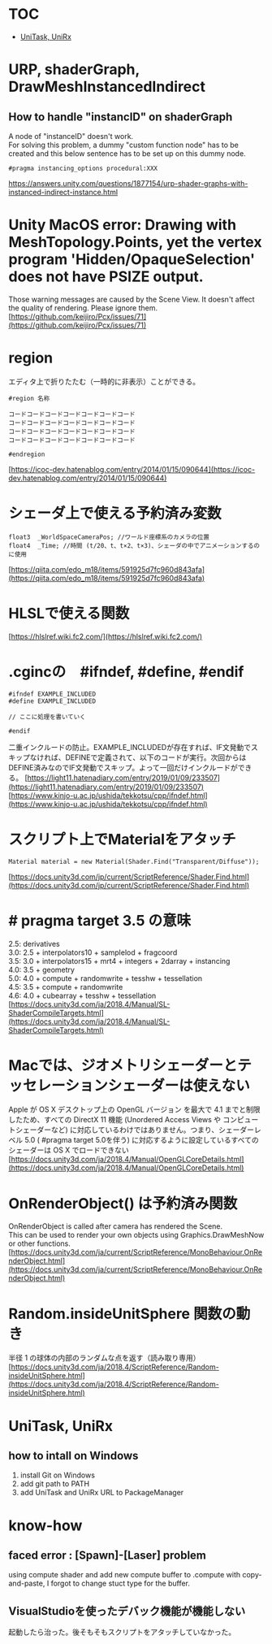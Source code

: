 # TOC
- [UniTask, UniRx](#unitask-unirx)

# URP, shaderGraph, DrawMeshInstancedIndirect
## How to handle "instancID" on shaderGraph
A node of "instanceID" doesn't work.  
For solving this problem, a dummy "custom function node" has to be created and this below sentence has to be set up on this dummy node.
```
#pragma instancing_options procedural:XXX
```
https://answers.unity.com/questions/1877154/urp-shader-graphs-with-instanced-indirect-instance.html


# Unity MacOS error: Drawing with MeshTopology.Points, yet the vertex program 'Hidden/OpaqueSelection' does not have PSIZE output.
Those warning messages are caused by the Scene View. It doesn't affect the quality of rendering. Please ignore them.
[https://github.com/keijiro/Pcx/issues/71](https://github.com/keijiro/Pcx/issues/71)  

# region
エディタ上で折りたたむ（一時的に非表示）ことができる。
```
#region 名称

コードコードコードコードコードコードコード
コードコードコードコードコードコードコード
コードコードコードコードコードコードコード
コードコードコードコードコードコードコード

#endregion
```
[https://icoc-dev.hatenablog.com/entry/2014/01/15/090644](https://icoc-dev.hatenablog.com/entry/2014/01/15/090644)  

# シェーダ上で使える予約済み変数
```
float3	_WorldSpaceCameraPos; //ワールド座標系のカメラの位置
float4	_Time; //時間 (t/20、t、t×2、t×3)、シェーダの中でアニメーションするのに使用

```
[https://qiita.com/edo_m18/items/591925d7fc960d843afa](https://qiita.com/edo_m18/items/591925d7fc960d843afa)

# HLSLで使える関数
[https://hlslref.wiki.fc2.com/](https://hlslref.wiki.fc2.com/)  

# .cgincの　#ifndef, #define, #endif
```
#ifndef EXAMPLE_INCLUDED
#define EXAMPLE_INCLUDED

// ここに処理を書いていく

#endif
```
二重インクルードの防止。EXAMPLE_INCLUDEDが存在すれば、IF文発動でスキップなければ、DEFINEで定義されて、以下のコードが実行。次回からはDEFINE済みなのでIF文発動でスキップ。よって一回だけインクルードができる。
[https://light11.hatenadiary.com/entry/2019/01/09/233507](https://light11.hatenadiary.com/entry/2019/01/09/233507)  
[https://www.kinjo-u.ac.jp/ushida/tekkotsu/cpp/ifndef.html](https://www.kinjo-u.ac.jp/ushida/tekkotsu/cpp/ifndef.html) 

# スクリプト上でMaterialをアタッチ
```
Material material = new Material(Shader.Find("Transparent/Diffuse"));
```
[https://docs.unity3d.com/jp/current/ScriptReference/Shader.Find.html](https://docs.unity3d.com/jp/current/ScriptReference/Shader.Find.html)

# # pragma target 3.5 の意味
2.5: derivatives  
3.0: 2.5 + interpolators10 + samplelod + fragcoord  
3.5: 3.0 + interpolators15 + mrt4 + integers + 2darray + instancing  
4.0: 3.5 + geometry  
5.0: 4.0 + compute + randomwrite + tesshw + tessellation  
4.5: 3.5 + compute + randomwrite  
4.6: 4.0 + cubearray + tesshw + tessellation  
[https://docs.unity3d.com/ja/2018.4/Manual/SL-ShaderCompileTargets.html](https://docs.unity3d.com/ja/2018.4/Manual/SL-ShaderCompileTargets.html)

# Macでは、ジオメトリシェーダーとテッセレーションシェーダーは使えない
Apple が OS X デスクトップ上の OpenGL バージョン を最大で 4.1 までと制限したため、すべての DirectX 11 機能 (Unordered Access Views や コンピュートシェーダーなど) に対応しているわけではありません。つまり、シェーダーレベル 5.0 ( #pragma target 5.0を伴う) に対応するように設定しているすべてのシェーダーは OS X でロードできない
[https://docs.unity3d.com/ja/2018.4/Manual/OpenGLCoreDetails.html](https://docs.unity3d.com/ja/2018.4/Manual/OpenGLCoreDetails.html)

# OnRenderObject() は予約済み関数
OnRenderObject is called after camera has rendered the Scene.  
This can be used to render your own objects using Graphics.DrawMeshNow or other functions. 
[https://docs.unity3d.com/ja/current/ScriptReference/MonoBehaviour.OnRenderObject.html](https://docs.unity3d.com/ja/current/ScriptReference/MonoBehaviour.OnRenderObject.html)

# Random.insideUnitSphere 関数の動き
半径 1 の球体の内部のランダムな点を返す（読み取り専用）
[https://docs.unity3d.com/ja/2018.4/ScriptReference/Random-insideUnitSphere.html](https://docs.unity3d.com/ja/2018.4/ScriptReference/Random-insideUnitSphere.html)

# UniTask, UniRx
## how to intall on Windows
1. install Git on Windows
2. add git path to PATH
3. add UniTask and UniRx URL to PackageManager


# know-how
## faced error : [Spawn]-[Laser] problem
using compute shader and add new compute buffer to .compute with copy-and-paste,
I forgot to change stuct type for the buffer.

## VisualStudioを使ったデバック機能が機能しない
起動したら治った。後そもそもスクリプトをアタッチしていなかった。	